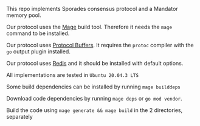 This repo implements Sporades consensus protocol and a Mandator memory pool.


Our protocol uses the [Mage](https://magefile.org/) build tool. Therefore it needs the ```mage``` command to be installed.


Our protocol uses [Protocol Buffers](https://developers.google.com/protocol-buffers/).
It requires the ```protoc``` compiler with the ```go``` output plugin installed.


Our protocol uses [Redis](https://redis.io/topics/quickstart) and it should be installed with default options.

All implementations are tested in ```Ubuntu 20.04.3 LTS```

Some build dependencies can be installed by running ```mage builddeps```

Download code dependencies by running ```mage deps``` or ```go mod vendor```.

Build the code using ```mage generate && mage build``` in the 2 directories, separately